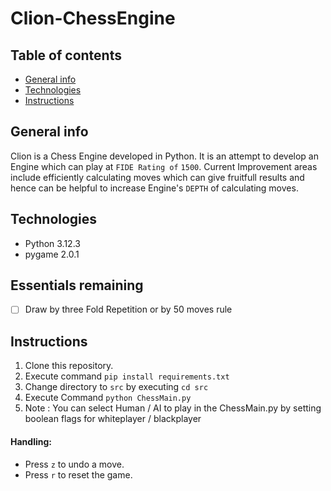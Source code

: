 # Clion-ChessEngine

## Table of contents
* [General info](#general-info)
* [Technologies](#technologies)
* [Instructions](#instructions)


## General info
Clion is a Chess Engine developed in Python. It is an attempt to develop an Engine which can play at `FIDE Rating of` `1500`. Current Improvement areas include efficiently calculating moves which can give fruitfull results and hence can be helpful to increase Engine's `DEPTH` of calculating moves.

## Technologies
* Python 3.12.3
* pygame 2.0.1

## Essentials remaining
- [ ] Draw by three Fold Repetition or by 50 moves rule

## Instructions
1. Clone this repository.
2. Execute command `pip install requirements.txt`
3. Change directory to `src` by executing `cd src`
3. Execute Command `python ChessMain.py`
4. Note : You can select Human / AI to play in the ChessMain.py by setting boolean flags for whiteplayer / blackplayer

#### Handling:
* Press `z` to undo a move.
* Press `r` to reset the game.
